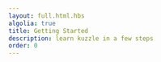```yaml
---
layout: full.html.hbs
algolia: true
title: Getting Started
description: learn kuzzle in a few steps
order: 0
---
```

